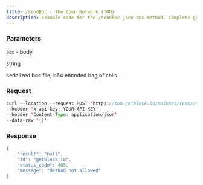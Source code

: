 ```yaml
---
title: /sendBoc - The Open Network (TON)
description: Example code for the /sendBoc json-rpc method. Сomplete guide on how to use /sendBoc json-rpc in GetBlock.io Web3 documentation.
---
```


### Parameters


`boc` - body

string

serialized boc file, b64 encoded bag of cells

### Request

``` java
curl --location --request POST 'https://ton.getblock.io/mainnet/rest//sendBoc?' 
--header 'x-api-key: YOUR-API-KEY' 
--header 'Content-Type: application/json' 
--data-raw '{}'
```

###  Response

``` java
{
    "result": "null",
    "id": "getblock.io",
    "status_code": 405,
    "message": "Method not allowed"
}
```

